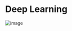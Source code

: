 # Deep Learning

![image](https://github.com/philoma/Deep_Learning/assets/87674698/dc6253e1-765f-4f1d-b294-715efeaf8760)
